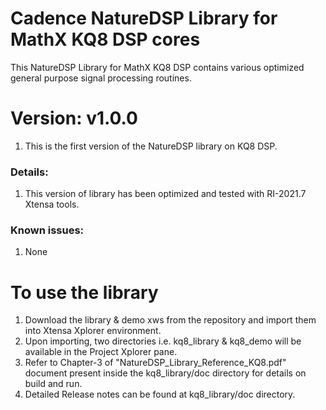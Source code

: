 # Cadence NatureDSP Library for MathX KQ8 DSP cores

<p>This NatureDSP Library for MathX KQ8 DSP contains various optimized general purpose signal processing routines.</p>

<h1> Version: v1.0.0 </h1>
<p> 
<ol><li>This is the first version of the NatureDSP library on KQ8 DSP.</li>
</ol></p> 
 <h3> Details:</h3>
       <p>
       <ol>
      <li>This version of library has been optimized and tested with RI-2021.7 Xtensa tools.</li>
      </ol>
      </p>
<h3> Known issues:</h3>
     <p>
     <ol>
    <li> None</li>
     </ol>
     </p>



<h1>To use the library </h1>
<p>
<ol>
<li>Download the library & demo xws from the repository and import them into Xtensa Xplorer environment.</li>
<li>Upon importing, two directories i.e. kq8_library & kq8_demo  will be available in the Project Xplorer pane.</li>
<li>Refer to Chapter-3 of "NatureDSP_Library_Reference_KQ8.pdf" document present inside the kq8_library/doc directory for details on build and run.</li>
<li>Detailed Release notes can be found at kq8_library/doc directory.</li>
</ol>
</p>

